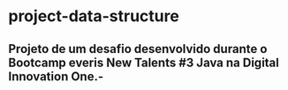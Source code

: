 # project-data-structure

## Projeto de um desafio desenvolvido durante o Bootcamp everis New Talents #3 Java na Digital Innovation One.-
